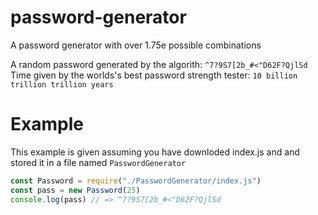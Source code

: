 # password-generator

A password generator with over 1.75e possible combinations

A random password generated by the algorith: `^7?9S7[2b_#<"D62F?QjlSd`
Time given by the worlds's best password strength tester: `10 billion trillion trillion years`

# Example

This example is given assuming you have downloded index.js and and stored it in a file named `PasswordGenerator`
```js
const Password = require("./PasswordGenerator/index.js")
const pass = new Password(25)
console.log(pass) // => ^7?9S7[2b_#<"D62F?QjlSd
```

